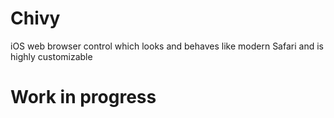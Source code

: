Chivy
=====

iOS web browser control which looks and behaves like modern Safari and is highly customizable


Work in progress
================
